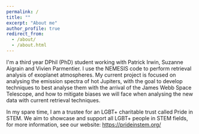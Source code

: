 ```yaml
---
permalink: /
title: ""
excerpt: "About me"
author_profile: true
redirect_from: 
  - /about/
  - /about.html
---
```


I'm a third year DPhil (PhD) student working with Patrick Irwin, Suzanne Aigrain and Vivien Parmentier. I use the NEMESIS code to perform retrieval analysis of exoplanet atmospheres. My current project is focused on analysing the emission spectra of hot Jupiters, with the goal to develop techniques to best analyse them with the arrival of the James Webb Space Telescope, and how to mitigate biases we will face when analysing the new data with current retrieval techniques.

In my spare time, I am a trustee for an LGBT+ charitable trust called Pride in STEM. We aim to showcase and support all LGBT+ people in STEM fields, for more information, see our website: https://prideinstem.org/
